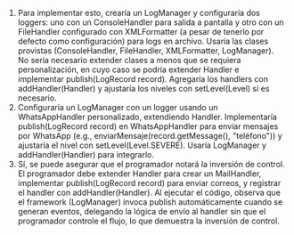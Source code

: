 1. Para implementar esto, crearía un LogManager y configuraría dos loggers: uno con un ConsoleHandler para salida a pantalla y otro con un FileHandler configurado con XMLFormatter (a pesar de tenerlo por defecto como configuración) para logs en archivo. Usaría las clases provistas (ConsoleHandler, FileHandler, XMLFormatter, LogManager). No sería necesario extender clases a menos que se requiera personalización, en cuyo caso se podría extender Handler e implementar publish(LogRecord record). Agregaría los handlers con addHandler(Handler) y ajustaría los niveles con setLevel(Level) si es necesario.
2. Configuraría un LogManager con un logger usando un WhatsAppHandler personalizado, extendiendo Handler. Implementaría publish(LogRecord record) en WhatsAppHandler para enviar mensajes por WhatsApp (e.g., enviarMensaje(record.getMessage(), "teléfono")) y ajustaría el nivel con setLevel(Level.SEVERE). Usaría LogManager y addHandler(Handler) para integrarlo.
3. Sí, se puede asegurar que el programador notará la inversión de control. El programador debe extender Handler para crear un MailHandler, implementar publish(LogRecord record) para enviar correos, y registrar el handler con addHandler(Handler). Al ejecutar el código, observa que el framework (LogManager) invoca publish automáticamente cuando se generan eventos, delegando la lógica de envío al handler sin que el programador controle el flujo, lo que demuestra la inversión de control.